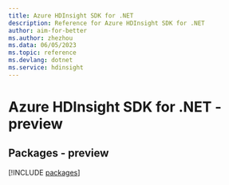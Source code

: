 ```yaml
---
title: Azure HDInsight SDK for .NET
description: Reference for Azure HDInsight SDK for .NET
author: aim-for-better
ms.author: zhezhou
ms.data: 06/05/2023
ms.topic: reference
ms.devlang: dotnet
ms.service: hdinsight
---
```

# Azure HDInsight SDK for .NET - preview
## Packages - preview
[!INCLUDE [packages](hdinsight-index.md)]